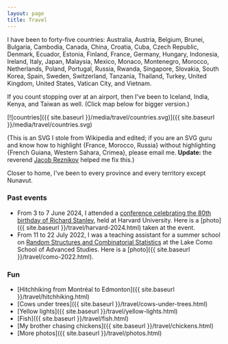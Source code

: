 ```yaml
---
layout: page
title: Travel
---
```


I have been to forty-five countries:
Australia,
Austria,
Belgium,
Brunei,
Bulgaria,
Cambodia,
Canada,
China,
Croatia,
Cuba,
Czech Republic,
Denmark,
Ecuador,
Estonia,
Finland,
France,
Germany,
Hungary,
Indonesia,
Ireland,
Italy,
Japan,
Malaysia,
Mexico,
Monaco,
Montenegro,
Morocco,
Netherlands,
Poland,
Portugal,
Russia,
Rwanda,
Singapore,
Slovakia,
South Korea,
Spain,
Sweden,
Switzerland,
Tanzania,
Thailand,
Turkey,
United Kingdom,
United States,
Vatican City,
and Vietnam.

If you count stopping over at an airport, then I've been to
Iceland,
India,
Kenya,
and Taiwan
as well. (Click map below for bigger version.)

[![countries]({{ site.baseurl }}/media/travel/countries.svg)]({{ site.baseurl }}/media/travel/countries.svg)

(This is an SVG I stole from Wikipedia and edited; if you are an SVG guru and
know how to highlight {France, Morocco, Russia} without
highlighting {French Guiana, Western Sahara, Crimea}, please email me. __Update:__ the reverend
[Jacob Reznikov](https://axiomofchoice.dev/) helped me fix this.)

Closer to home, I've been to every province and every territory except Nunavut.

### Past events

+ From 3 to 7 June 2024, I attended a
[conference celebrating the 80th birthday of Richard Stanley](https://www.math.harvard.edu/event/math-conference-honoring-richard-p-stanley/),
held at Harvard University.
Here is a [photo]({{ site.baseurl }}/travel/harvard-2024.html) taken at the event.
+ From 11 to 22 July 2022, I was a teaching assistant for a summer school on
[Random Structures and Combinatorial Statistics](https://lakecomoschool.org/past-schools/)
at the Lake Como School of Advanced Studies.
Here is a [photo]({{ site.baseurl }}/travel/como-2022.html).

### Fun

+ [Hitchhiking from Montréal to Edmonton]({{ site.baseurl }}/travel/hitchhiking.html)
+ [Cows under trees]({{ site.baseurl }}/travel/cows-under-trees.html)
+ [Yellow lights]({{ site.baseurl }}/travel/yellow-lights.html)
+ [Fish]({{ site.baseurl }}/travel/fish.html)
+ [My brother chasing chickens]({{ site.baseurl }}/travel/chickens.html)
+ [More photos]({{ site.baseurl }}/travel/photos.html)
